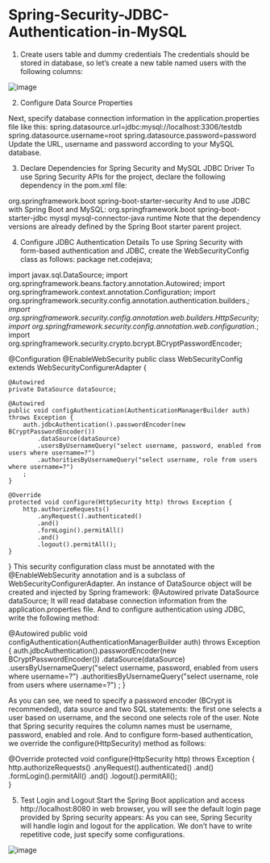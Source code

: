 # Spring-Security-JDBC-Authentication-in-MySQL


1. Create users table and dummy credentials
The credentials should be stored in database, so let’s create a new table named users with the following columns:

![image](https://user-images.githubusercontent.com/43759116/124358198-da16ae00-dc3c-11eb-8afd-b5a294cc1507.png)

2. Configure Data Source Properties

Next, specify database connection information in the application.properties file like this:
    spring.datasource.url=jdbc:mysql://localhost:3306/testdb
    spring.datasource.username=root
    spring.datasource.password=password
    Update the URL, username and password according to your MySQL database.
 
3. Declare Dependencies for Spring Security and MySQL JDBC Driver
To use Spring Security APIs for the project, declare the following dependency in the pom.xml file:
<dependency>
    <groupId>org.springframework.boot</groupId>
    <artifactId>spring-boot-starter-security</artifactId>
</dependency>
And to use JDBC with Spring Boot and MySQL:

<dependency>
    <groupId>org.springframework.boot</groupId>
    <artifactId>spring-boot-starter-jdbc</artifactId>
</dependency>
<dependency>
    <groupId>mysql</groupId>
    <artifactId>mysql-connector-java</artifactId>
    <scope>runtime</scope>
</dependency>
Note that the dependency versions are already defined by the Spring Boot starter parent project.


4. Configure JDBC Authentication Details
To use Spring Security with form-based authentication and JDBC, create the WebSecurityConfig class as follows:
package net.codejava;
 
import javax.sql.DataSource;
import org.springframework.beans.factory.annotation.Autowired;
import org.springframework.context.annotation.Configuration;
import org.springframework.security.config.annotation.authentication.builders.*;
import org.springframework.security.config.annotation.web.builders.HttpSecurity;
import org.springframework.security.config.annotation.web.configuration.*;
import org.springframework.security.crypto.bcrypt.BCryptPasswordEncoder;
 
@Configuration
@EnableWebSecurity
public class WebSecurityConfig extends WebSecurityConfigurerAdapter {
 
    @Autowired
    private DataSource dataSource;
     
    @Autowired
    public void configAuthentication(AuthenticationManagerBuilder auth) throws Exception {
        auth.jdbcAuthentication().passwordEncoder(new BCryptPasswordEncoder())
            .dataSource(dataSource)
            .usersByUsernameQuery("select username, password, enabled from users where username=?")
            .authoritiesByUsernameQuery("select username, role from users where username=?")
        ;
    }
 
    @Override
    protected void configure(HttpSecurity http) throws Exception {
        http.authorizeRequests()
            .anyRequest().authenticated()
            .and()
            .formLogin().permitAll()
            .and()
            .logout().permitAll();     
    }
}
This security configuration class must be annotated with the @EnableWebSecurity annotation and is a subclass of WebSecurityConfigurerAdapter.
An instance of DataSource object will be created and injected by Spring framework:
  @Autowired
  private DataSource dataSource;
  It will read database connection information from the application.properties file.
  And to configure authentication using JDBC, write the following method:
  
@Autowired
public void configAuthentication(AuthenticationManagerBuilder auth) throws Exception {
    auth.jdbcAuthentication().passwordEncoder(new BCryptPasswordEncoder())
        .dataSource(dataSource)
        .usersByUsernameQuery("select username, password, enabled from users where username=?")
        .authoritiesByUsernameQuery("select username, role from users where username=?")
    ;
}

As you can see, we need to specify a password encoder (BCrypt is recommended), data source and two SQL statements: the first one selects a user based on username, and the second one selects role of the user. Note that Spring security requires the column names must be username, password, enabled and role.
And to configure form-based authentication, we override the configure(HttpSecurity) method as follows:

@Override
protected void configure(HttpSecurity http) throws Exception {
    http.authorizeRequests()
        .anyRequest().authenticated()
        .and()
        .formLogin().permitAll()
        .and()
        .logout().permitAll();     
}

  
  5. Test Login and Logout
Start the Spring Boot application and access http://localhost:8080 in web browser, you will see the default login page provided by Spring security appears:
As you can see, Spring Security will handle login and logout for the application. We don’t have to write repetitive code, just specify some configurations.

![image](https://user-images.githubusercontent.com/43759116/124358400-b738c980-dc3d-11eb-8ec5-426206867b67.png)


